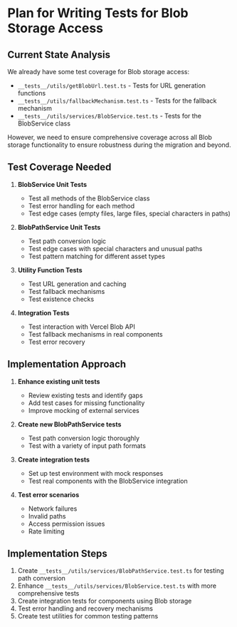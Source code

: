 # Plan for Writing Tests for Blob Storage Access

## Current State Analysis

We already have some test coverage for Blob storage access:
- `__tests__/utils/getBlobUrl.test.ts` - Tests for URL generation functions
- `__tests__/utils/fallbackMechanism.test.ts` - Tests for the fallback mechanism
- `__tests__/utils/services/BlobService.test.ts` - Tests for the BlobService class

However, we need to ensure comprehensive coverage across all Blob storage functionality to ensure robustness during the migration and beyond.

## Test Coverage Needed

1. **BlobService Unit Tests**
   - Test all methods of the BlobService class
   - Test error handling for each method
   - Test edge cases (empty files, large files, special characters in paths)

2. **BlobPathService Unit Tests**
   - Test path conversion logic
   - Test edge cases with special characters and unusual paths
   - Test pattern matching for different asset types

3. **Utility Function Tests**
   - Test URL generation and caching
   - Test fallback mechanisms
   - Test existence checks

4. **Integration Tests**
   - Test interaction with Vercel Blob API
   - Test fallback mechanisms in real components
   - Test error recovery

## Implementation Approach

1. **Enhance existing unit tests**
   - Review existing tests and identify gaps
   - Add test cases for missing functionality
   - Improve mocking of external services

2. **Create new BlobPathService tests**
   - Test path conversion logic thoroughly
   - Test with a variety of input path formats

3. **Create integration tests**
   - Set up test environment with mock responses
   - Test real components with the BlobService integration

4. **Test error scenarios**
   - Network failures
   - Invalid paths
   - Access permission issues
   - Rate limiting

## Implementation Steps

1. Create `__tests__/utils/services/BlobPathService.test.ts` for testing path conversion
2. Enhance `__tests__/utils/services/BlobService.test.ts` with more comprehensive tests
3. Create integration tests for components using Blob storage
4. Test error handling and recovery mechanisms
5. Create test utilities for common testing patterns